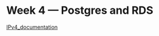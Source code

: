 # Week 4 — Postgres and RDS

[IPv4_documentation](https://aws.amazon.com/blogs/networking-and-content-delivery/identify-and-optimize-public-ipv4-address-usage-on-aws/)

